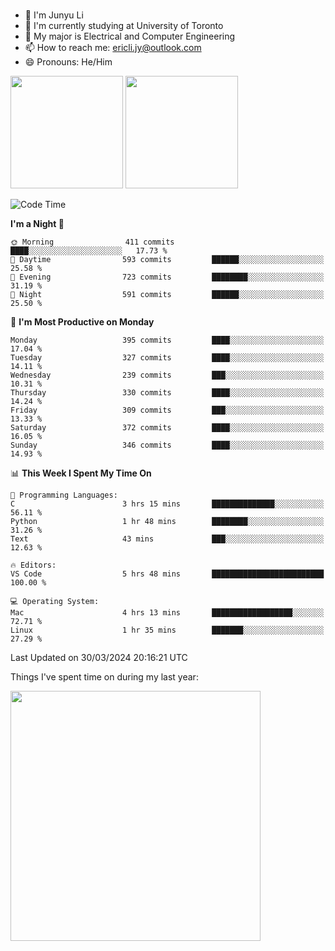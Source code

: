 ### 
- 👨 I'm Junyu Li
- 📖 I'm currently studying at University of Toronto
- 🌱 My major is Electrical and Computer Engineering
- 📫 How to reach me: ericli.jy@outlook.com
- 😄 Pronouns: He/Him

<p align="left">  
  <img height="180em" src="https://github-readme-stats-sigma-five-48.vercel.app/api?username=ericjyli&theme=tokyonight&show_icons=true&count_private=true&include_orgs=true" />
  <img height="180em" src="https://github-readme-stats-sigma-five-48.vercel.app/api/top-langs/?username=ericjyli&theme=tokyonight&count_private=true&include_orgs=true&include_orgs=true&layout=compact" />
</p>

<!--START_SECTION:waka-->
![Code Time](http://img.shields.io/badge/Code%20Time-471%20hrs%206%20mins-blue)

**I'm a Night 🦉** 

```text
🌞 Morning                411 commits         ████░░░░░░░░░░░░░░░░░░░░░   17.73 % 
🌆 Daytime                593 commits         ██████░░░░░░░░░░░░░░░░░░░   25.58 % 
🌃 Evening                723 commits         ████████░░░░░░░░░░░░░░░░░   31.19 % 
🌙 Night                  591 commits         ██████░░░░░░░░░░░░░░░░░░░   25.50 % 
```
📅 **I'm Most Productive on Monday** 

```text
Monday                   395 commits         ████░░░░░░░░░░░░░░░░░░░░░   17.04 % 
Tuesday                  327 commits         ████░░░░░░░░░░░░░░░░░░░░░   14.11 % 
Wednesday                239 commits         ███░░░░░░░░░░░░░░░░░░░░░░   10.31 % 
Thursday                 330 commits         ████░░░░░░░░░░░░░░░░░░░░░   14.24 % 
Friday                   309 commits         ███░░░░░░░░░░░░░░░░░░░░░░   13.33 % 
Saturday                 372 commits         ████░░░░░░░░░░░░░░░░░░░░░   16.05 % 
Sunday                   346 commits         ████░░░░░░░░░░░░░░░░░░░░░   14.93 % 
```


📊 **This Week I Spent My Time On** 

```text
💬 Programming Languages: 
C                        3 hrs 15 mins       ██████████████░░░░░░░░░░░   56.11 % 
Python                   1 hr 48 mins        ████████░░░░░░░░░░░░░░░░░   31.26 % 
Text                     43 mins             ███░░░░░░░░░░░░░░░░░░░░░░   12.63 % 

🔥 Editors: 
VS Code                  5 hrs 48 mins       █████████████████████████   100.00 % 

💻 Operating System: 
Mac                      4 hrs 13 mins       ██████████████████░░░░░░░   72.71 % 
Linux                    1 hr 35 mins        ███████░░░░░░░░░░░░░░░░░░   27.29 % 
```


 Last Updated on 30/03/2024 20:16:21 UTC
<!--END_SECTION:waka-->

<p> Things I've spent time on during my last year: </p>
<img height="400em" src="https://github-readme-stats-git-master-ericjyli.vercel.app/api/wakatime?username=ericjyli&layout=compact&theme=tokyonight" />

<!--
Here are some ideas to get you started:

- 🔭 I’m currently working on ...
- 🌱 I’m currently learning ...
- 👯 I’m looking to collaborate on ...
- 🤔 I’m looking for help with ...
- 💬 Ask me about ...
- 📫 How to reach me: ...
- 😄 Pronouns: ...
- ⚡ Fun fact: ...
-->
